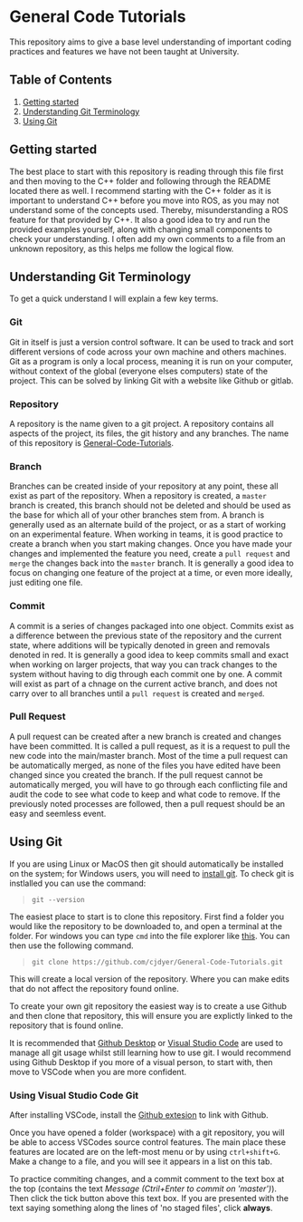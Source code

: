 # General Code Tutorials

This repository aims to give a base level understanding of important coding practices and features we have not been taught at University.

## Table of Contents
1. [Getting started](#getting-started)
2. [Understanding Git Terminology](#understanding-git-terminology)
3. [Using Git](#using-git)

## Getting started 

The best place to start with this repository is reading through this file first and then moving to the C++ folder and following through the README located there as well. I recommend starting with the C++ folder as it is important to understand C++ before you move into ROS, as you may not understand some of the concepts used. Thereby, misunderstanding a ROS feature for that provided by C++. It also a good idea to try and run the provided examples yourself, along with changing small components to check your understanding. I often add my own comments to a file from an unknown repository, as this helps me follow the logical flow.

## Understanding Git Terminology

To get a quick understand I will explain a few key terms.

### Git

Git in itself is just a version control software. It can be used to track and sort different versions of code across your own machine and others machines. Git as a program is only a local process, meaning it is run on your computer, without context of the global (everyone elses computers) state of the project. This can be solved by linking Git with a website like Github or gitlab.

### Repository

A repository is the name given to a git project. A repository contains all aspects of the project, its files, the git history and any branches. The name of this repository is [General-Code-Tutorials](https://github.com/cjdyer/General-Code-Tutorials).

### Branch

Branches can be created inside of your repository at any point, these all exist as part of the repository. When a repository is created, a `master` branch is created, this branch should not be deleted and should be used as the base for which all of your other branches stem from. A branch is generally used as an alternate build of the project, or as a start of working on an experimental feature. When working in teams, it is good practice to create a branch when you start making changes. Once you have made your changes and implemented the feature you need, create a `pull request` and `merge` the changes back into the `master` branch. It is generally a good idea to focus on changing one feature of the project at a time, or even more ideally, just editing one file.

### Commit

A commit is a series of changes packaged into one object. Commits exist as a difference between the previous state of the repository and the current state, where additions will be typically denoted in green and removals denoted in red. It is generally a good idea to keep commits small and exact when working on larger projects, that way you can track changes to the system without having to dig through each commit one by one. A commit will exist as part of a chnage on the current active branch, and does not carry over to all branches until a `pull request` is created and `merged`.

### Pull Request

A pull request can be created after a new branch is created and changes have been committed. It is called a pull request, as it is a request to pull the new code into the main/master branch. Most of the time a pull request can be automatically merged, as none of the files you have edited have been changed since you created the branch. If the pull request cannot be automatically merged, you will have to go through each conflicting file and audit the code to see what code to keep and what code to remove. If the previously noted processes are followed, then a pull request should be an easy and seemless event.

## Using Git

If you are using Linux or MacOS then git should automatically be installed on the system; for Windows users, you will need to [install git](https://git-scm.com/download/win). To check git is instlalled you can use the command:

>`git --version`

The easiest place to start is to clone this repository. First find a folder you would like the repository to be downloaded to, and open a terminal at the folder. For windows you can type `cmd` into the file explorer like [this](https://www.youtube.com/watch?v=CDSxs8Mt9zU). You can then use the following command.

>`git clone https://github.com/cjdyer/General-Code-Tutorials.git`

This will create a local version of the repository. Where you can make edits that do not affect the repository found online.

To create your own git repository the easiest way is to create a use Github and then clone that repository, this will ensure you are explictly linked to the repository that is found online.

It is recommended that [Github Desktop](https://desktop.github.com/) or [Visual Studio Code](https://code.visualstudio.com/) are used to manage all git usage whilst still learning how to use git. I would recommend using Github Desktop if you more of a visual person, to start with, then move to VSCode when you are more confident.

### Using Visual Studio Code Git

After installing VSCode, install the [Github extesion](https://marketplace.visualstudio.com/items?itemName=GitHub.vscode-pull-request-github) to link with Github.

Once you have opened a folder (workspace) with a git repository, you will be able to access VSCodes source control features. The main place these features are located are on the left-most menu or by using `ctrl+shift+G`. Make a change to a file, and you will see it appears in a list on this tab. 

To practice commiting changes, and a commit comment to the text box at the top (contains the text *Message (Ctril+Enter to commit on 'master')*). Then click the tick button above this text box. If you are presented with the text saying something along the lines of 'no staged files', click **always**.